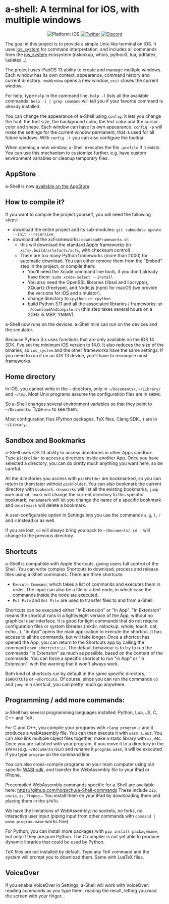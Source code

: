 # a-shell: A terminal for iOS, with multiple windows

<p align="center">
<img src="https://img.shields.io/badge/Platform-iOS%2014.0+-lightgrey.svg" alt="Platform: iOS">
<a href="https://twitter.com/a_Shell_iOS"><img src="https://img.shields.io/badge/Twitter-@a__Shell__iOS-blue.svg?style=flat" alt="Twitter"/></a>
<a href="https://discord.gg/cvYnZm69Gy"><img src="https://img.shields.io/discord/935519150305050644?color=5865f2&label=Discord&style=flat" alt="Discord"/></a>
</p>

The goal in this project is to provide a simple Unix-like terminal on iOS. It uses [ios_system](https://github.com/holzschu/ios_system/) for command interpretation, and includes all commands from the [ios_system](https://github.com/holzschu/ios_system/) ecosystem (nslookup, whois, python3, lua, pdflatex, lualatex...) 

The project uses iPadOS 13 ability to create and manage multiple windows. Each window has its own context, appearance, command history and current directory. `newWindow` opens a new window, `exit` closes the current window. 

For help, type `help` in the command line. `help -l` lists all the available commands. `help -l | grep command` will tell you if your favorite command is already installed.

You can change the appearance of a-Shell using `config`. It lets you change the font, the font size, the background color, the text color and the cursor color and shape. Each window can have its own appearance. `config -p` will make the settings for the current window permanent, that is used for all future windows. With `config -t` you can also configure the toolbar.

When opening a new window, a-Shell executes the file `.profile` if it exists. You can use this mechanism to customize further, e.g. have custom environment variables or cleanup temporary files.

## AppStore

a-Shell is now <a href="https://holzschu.github.io/a-Shell_iOS/">available on the AppStore</a>.

## How to compile it?

If you want to compile the project yourself, you will need the following steps: 
* download the entire project and its sub-modules: `git submodule update --init --recursive`
* download all the xcFrameworks: `downloadFrameworks.sh`
    * this will download the standard Apple frameworks (in `xcfs/.build/artefacts/xcfs`, with checksum control).
    * There are too many Python frameworks (more than 2000) for automatic download. You can either remove them from the "Embed" step in the project, or compile them: 
        * You'll need the Xcode command line tools, if you don't already have them: `sudo xcode-select --install` 
        * You also need the OpenSSL libraries (libssl and libcrypto), XQuartz (freetype), and Node.js (npm) for macOS (we provide the versions for iOS and simulator).
        * change directory to `cpython`: `cd cpython`
        * build Python 3.11 and all the associated libraries / frameworks: `sh ./downloadAndCompile.sh` (this step takes several hours on a 2GHz i5 MBP, YMMV).

a-Shell now runs on the devices. a-Shell mini can run on the devices and the simulator.

Because Python 3.x uses functions that are only available on the iOS 14 SDK, I've set the minimum iOS version to 14.0. It also reduces the size of the binaries, so `ios_system` and the other frameworks have the same settings. If you need to run it on an iOS 13 device, you'll have to recompile most frameworks.

## Home directory

 In iOS, you cannot write in the `~` directory, only in `~/Documents/`, `~/Library/` and `~/tmp`. Most Unix programs assume the configuration files are in `$HOME`. 

 So a-Shell changes several environment variables so that they point to `~/Documents`. Type `env` to see them.

Most configuration files (Python packages, TeX files, Clang SDK...) are in `~/Library`. 

## Sandbox and Bookmarks 

a-Shell uses iOS 13 ability to access directories in other Apps sandbox. Type `pickFolder` to access a directory inside another App. Once you have selected a directory, you can do pretty much anything you want here, so be careful. 

All the directories you access with `pickFolder` are bookmarked, so you can return to them later without `pickFolder`. You can also bookmark the current directory with `bookmark`. `showmarks` will list all the existing bookmarks, `jump mark` and `cd ~mark` will change the current directory to this specific bookmark, `renamemark` will let you change the name of a specific bookmark and `deletemark` will delete a bookmark. 

A user-configurable option in Settings lets you use the commands `s`, `g`, `l`, `r` and `d` instead or as well. 

If you are lost, `cd` will always bring you back to `~/Documents/`. `cd -` will change to the previous directory. 

## Shortcuts

a-Shell is compatible with Apple Shortcuts, giving users full control of the Shell. You can write complex Shortcuts to download, process and release files using a-Shell commands. There are three shortcuts: 
- `Execute Command`, which takes a list of commands and executes them in order. The input can also be a file or a text node, in which case the commands inside the node are executed. 
- `Put File` and `Get File` are used to transfer files to and from a-Shell. 

Shortcuts can be executed either "In Extension" or "In App". "In Extension" means the shortcut runs in a lightweight version of the App, without no graphical user interface. It is good for light commands that do not require configuration files or system libraries (mkdir, nslookup, whois, touch, cat, echo...). "In App" opens the main application to execute the shortcut. It has access to all the commands, but will take longer. Once a shortcut has opened the App, you can return to the Shortcuts app by calling the command `open shortcuts://`. The default behaviour is to try to run the commands "in Extension" as much as possible, based on the content of the commands. You can force a specific shortcut to run "in App" or "in Extension", with the warning that it won't always work. 

Both kind of shortcuts run by default in the same specific directory, `$SHORTCUTS` or `~shortcuts`. Of course, since you can run the commands `cd` and `jump` in a shortcut, you can pretty much go anywhere.

## Programming / add more commands:

a-Shell has several programming languages installed: Python, Lua, JS, C, C++ and TeX. 

For C and C++, you compile your programs with `clang program.c` and it produces a webAssembly file. You can then execute it with `wasm a.out`. You can also link multiple object files together, make a static library with `ar`, etc. Once you are satisfied with your program, if you move it to a directory in the `$PATH` (e.g. `~/Documents/bin`) and rename it `program.wasm`, it will be executed if you type `program` on the command line. 

You can also cross-compile programs on your main computer using our specific [WASI-sdk](https://github.com/holzschu/wasi-sdk), and transfer the WebAssembly file to your iPad or iPhone. 

Precompiled WebAssembly commands specific for a-Shell are available here: https://github.com/holzschu/a-Shell-commands These include `zip`, `unzip`, `xz`, `ffmpeg`... You install them on your iPad by downloading them and placing them in the `$PATH`. 

We have the limitations of WebAssembly: no sockets, no forks, no interactive user input (piping input from other commands with `command | wasm program.wasm` works fine). 

For Python, you can install more packages with `pip install packagename`, but only if they are pure Python. The C compiler is not yet able to produce dynamic libraries that could be used by Python. 

TeX files are not installed by default. Type any TeX command and the system will prompt you to download them. Same with LuaTeX files. 

## VoiceOver

If you enable VoiceOver in Settings, a-Shell will work with VoiceOver: reading commands as you type them, reading the result, letting you read the screen with your finger...
